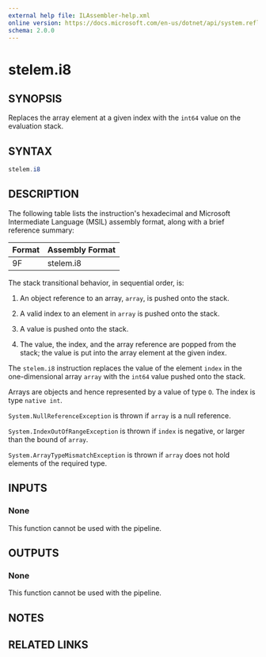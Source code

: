 ```yaml
---
external help file: ILAssembler-help.xml
online version: https://docs.microsoft.com/en-us/dotnet/api/system.reflection.emit.opcodes.stelem_i8
schema: 2.0.0
---
```


# stelem.i8

## SYNOPSIS

Replaces the array element at a given index with the `int64` value on the evaluation stack.

## SYNTAX

```powershell
stelem.i8
```

## DESCRIPTION

The following table lists the instruction's hexadecimal and Microsoft Intermediate Language (MSIL) assembly format, along with a brief reference summary:

| Format | Assembly Format |
| ------ | --------------- |
| 9F     | stelem.i8       |

 The stack transitional behavior, in sequential order, is:

1.  An object reference to an array, `array`, is pushed onto the stack.

2.  A valid index to an element in `array` is pushed onto the stack.

3.  A value is pushed onto the stack.

4.  The value, the index, and the array reference are popped from the stack; the value is put into the array element at the given index.

 The `stelem.i8` instruction replaces the value of the element `index` in the one-dimensional array `array` with the `int64` value pushed onto the stack.

 Arrays are objects and hence represented by a value of type `O`. The index is type `native int`.

 `System.NullReferenceException` is thrown if `array` is a null reference.

 `System.IndexOutOfRangeException` is thrown if `index` is negative, or larger than the bound of `array`.

 `System.ArrayTypeMismatchException` is thrown if `array` does not hold elements of the required type.

## INPUTS

### None

This function cannot be used with the pipeline.

## OUTPUTS

### None

This function cannot be used with the pipeline.

## NOTES

## RELATED LINKS
